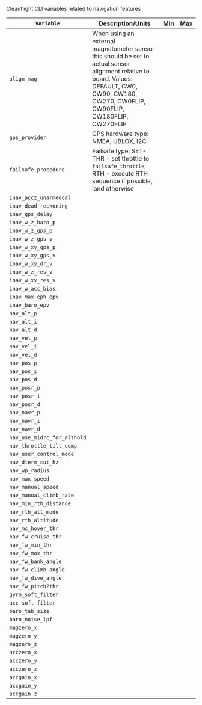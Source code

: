 Cleanflight CLI variables related to navigation features

| `Variable`                      | Description/Units                                                                                                                                                                                                                                                                                                                                                                                                                                                                                                                                                                                                                                      | Min    | Max    |
|---------------------------------|--------------------------------------------------------------------------------------------------------------------------------------------------------------------------------------------------------------------------------------------------------------------------------------------------------------------------------------------------------------------------------------------------------------------------------------------------------------------------------------------------------------------------------------------------------------------------------------------------------------------------------------------------------|--------|--------|
| `align_mag`                        | When using an external magnetometer sensor this should be set to actual sensor alignment relative to board. Values: DEFAULT, CW0, CW90, CW180, CW270, CW0FLIP, CW90FLIP, CW180FLIP, CW270FLIP | | |
| `gps_provider`                     | GPS hardware type: NMEA, UBLOX, I2C | | |
| `failsafe_procedure`               | Failsafe type: SET-THR - set throttle to `failsafe_throttle`, RTH - execute RTH sequence if possible, land otherwise | | |
| `inav_accz_unarmedcal`             | | | |
| `inav_dead_reckoning`              | | | |
| `inav_gps_delay`                   | | | |
| `inav_w_z_baro_p`                  | | | |
| `inav_w_z_gps_p`                   | | | |
| `inav_w_z_gps_v`                   | | | |
| `inav_w_xy_gps_p`                  | | | |
| `inav_w_xy_gps_v`                  | | | |
| `inav_w_xy_dr_v`                   | | | |
| `inav_w_z_res_v`                   | | | |
| `inav_w_xy_res_v`                  | | | |
| `inav_w_acc_bias`                  | | | |
| `inav_max_eph_epv`                 | | | |
| `inav_baro_epv`                    | | | |
| `nav_alt_p`                        | | | |
| `nav_alt_i`                        | | | |
| `nav_alt_d`                        | | | |
| `nav_vel_p`                        | | | |
| `nav_vel_i`                        | | | |
| `nav_vel_d`                        | | | |
| `nav_pos_p`                        | | | |
| `nav_pos_i`                        | | | |
| `nav_pos_d`                        | | | |
| `nav_posr_p`                       | | | |
| `nav_posr_i`                       | | | |
| `nav_posr_d`                       | | | |
| `nav_navr_p`                       | | | |
| `nav_navr_i`                       | | | |
| `nav_navr_d`                       | | | |
| `nav_use_midrc_for_althold`        | | | |
| `nav_throttle_tilt_comp`           | | | |
| `nav_user_control_mode`            | | | |
| `nav_dterm_cut_hz`                 | | | |
| `nav_wp_radius`                    | | | |
| `nav_max_speed`                    | | | |
| `nav_manual_speed`                 | | | |
| `nav_manual_climb_rate`            | | | |
| `nav_min_rth_distance`             | | | |
| `nav_rth_alt_mode`                 | | | |
| `nav_rth_altitude`                 | | | |
| `nav_mc_hover_thr`                 | | | |
| `nav_fw_cruise_thr`                | | | |
| `nav_fw_min_thr`                   | | | |
| `nav_fw_max_thr`                   | | | |
| `nav_fw_bank_angle`                | | | |
| `nav_fw_climb_angle`               | | | |
| `nav_fw_dive_angle`                | | | |
| `nav_fw_pitch2thr`                 | | | |
| `gyro_soft_filter`                 | | | |
| `acc_soft_filter`                  | | | |
| `baro_tab_size`                    | | | |
| `baro_noise_lpf`                   | | | |
| `magzero_x`                        | | | |
| `magzero_y`                        | | | |
| `magzero_z`                        | | | |
| `acczero_x`                        | | | |
| `acczero_y`                        | | | |
| `acczero_z`                        | | | |
| `accgain_x`                        | | | |
| `accgain_y`                        | | | |
| `accgain_z`                        | | | |
